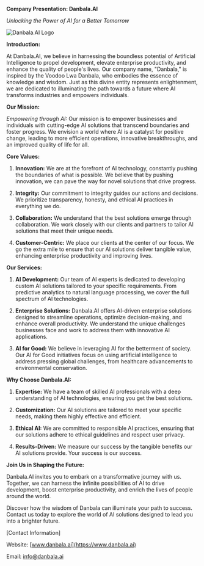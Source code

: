 **Company Presentation: Danbala.AI**

*Unlocking the Power of AI for a Better Tomorrow*

![Danbala.AI Logo](insert_logo_image_url_here)

**Introduction:**

At Danbala.AI, we believe in harnessing the boundless potential of Artificial Intelligence to propel development, elevate enterprise productivity, and enhance the quality of people's lives. Our company name, "Danbala," is inspired by the Voodoo Lwa Danbala, who embodies the essence of knowledge and wisdom. Just as this divine entity represents enlightenment, we are dedicated to illuminating the path towards a future where AI transforms industries and empowers individuals.

**Our Mission:**

*Empowering through AI:* Our mission is to empower businesses and individuals with cutting-edge AI solutions that transcend boundaries and foster progress. We envision a world where AI is a catalyst for positive change, leading to more efficient operations, innovative breakthroughs, and an improved quality of life for all.

**Core Values:**

1. **Innovation:** We are at the forefront of AI technology, constantly pushing the boundaries of what is possible. We believe that by pushing innovation, we can pave the way for novel solutions that drive progress.

2. **Integrity:** Our commitment to integrity guides our actions and decisions. We prioritize transparency, honesty, and ethical AI practices in everything we do.

3. **Collaboration:** We understand that the best solutions emerge through collaboration. We work closely with our clients and partners to tailor AI solutions that meet their unique needs.

4. **Customer-Centric:** We place our clients at the center of our focus. We go the extra mile to ensure that our AI solutions deliver tangible value, enhancing enterprise productivity and improving lives.

**Our Services:**

1. **AI Development:** Our team of AI experts is dedicated to developing custom AI solutions tailored to your specific requirements. From predictive analytics to natural language processing, we cover the full spectrum of AI technologies.

2. **Enterprise Solutions:** Danbala.AI offers AI-driven enterprise solutions designed to streamline operations, optimize decision-making, and enhance overall productivity. We understand the unique challenges businesses face and work to address them with innovative AI applications.

3. **AI for Good:** We believe in leveraging AI for the betterment of society. Our AI for Good initiatives focus on using artificial intelligence to address pressing global challenges, from healthcare advancements to environmental conservation.

**Why Choose Danbala.AI:**

1. **Expertise:** We have a team of skilled AI professionals with a deep understanding of AI technologies, ensuring you get the best solutions.

2. **Customization:** Our AI solutions are tailored to meet your specific needs, making them highly effective and efficient.

3. **Ethical AI:** We are committed to responsible AI practices, ensuring that our solutions adhere to ethical guidelines and respect user privacy.

4. **Results-Driven:** We measure our success by the tangible benefits our AI solutions provide. Your success is our success.

**Join Us in Shaping the Future:**

Danbala.AI invites you to embark on a transformative journey with us. Together, we can harness the infinite possibilities of AI to drive development, boost enterprise productivity, and enrich the lives of people around the world.

Discover how the wisdom of Danbala can illuminate your path to success. Contact us today to explore the world of AI solutions designed to lead you into a brighter future.

[Contact Information]

Website: [www.danbala.ai](https://www.danbala.ai)

Email: info@danbala.ai
